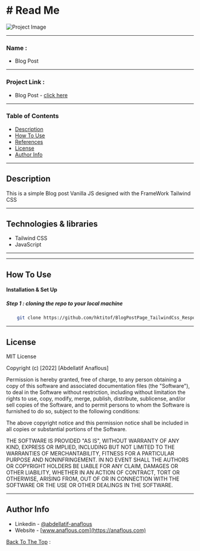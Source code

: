 # # Read Me



![Project Image](https://user-images.githubusercontent.com/62770500/196178381-248a6d4e-787b-4ea0-bbb1-1b8eacc01f4a.png)


---

### Name :

- Blog Post

---

### Project Link :

- Blog Post - [click here](blog-post-page-tailwind-css.vercel.app)

---

### Table of Contents

- [Description](#description)
- [How To Use](#how-to-use)
- [References](#references)
- [License](#license)
- [Author Info](#author-info)

---

## Description

This is a simple Blog post Vanilla JS designed with the FrameWork Tailwind CSS

---

## Technologies & libraries

- Tailwind CSS
- JavaScript
- ---


---

## How To Use

#### Installation & Set Up
##### Step 1 : cloning the repo to your local machine

```sh
    git clone https://github.com/hktitof/BlogPostPage_TailwindCss_Responsive
```

---

## License

MIT License

Copyright (c) [2022] [Abdellatif Anaflous]

Permission is hereby granted, free of charge, to any person obtaining a copy
of this software and associated documentation files (the "Software"), to deal
in the Software without restriction, including without limitation the rights
to use, copy, modify, merge, publish, distribute, sublicense, and/or sell
copies of the Software, and to permit persons to whom the Software is
furnished to do so, subject to the following conditions:

The above copyright notice and this permission notice shall be included in all
copies or substantial portions of the Software.

THE SOFTWARE IS PROVIDED "AS IS", WITHOUT WARRANTY OF ANY KIND, EXPRESS OR
IMPLIED, INCLUDING BUT NOT LIMITED TO THE WARRANTIES OF MERCHANTABILITY,
FITNESS FOR A PARTICULAR PURPOSE AND NONINFRINGEMENT. IN NO EVENT SHALL THE
AUTHORS OR COPYRIGHT HOLDERS BE LIABLE FOR ANY CLAIM, DAMAGES OR OTHER
LIABILITY, WHETHER IN AN ACTION OF CONTRACT, TORT OR OTHERWISE, ARISING FROM,
OUT OF OR IN CONNECTION WITH THE SOFTWARE OR THE USE OR OTHER DEALINGS IN THE
SOFTWARE.



---

## Author Info

- Linkedin - [@abdellatif-anaflous](https://www.linkedin.com/in/abdellatif-anaflous/)
- Website - [www.anaflous.com](https://anaflous.com)

[Back To The Top](#description) :

